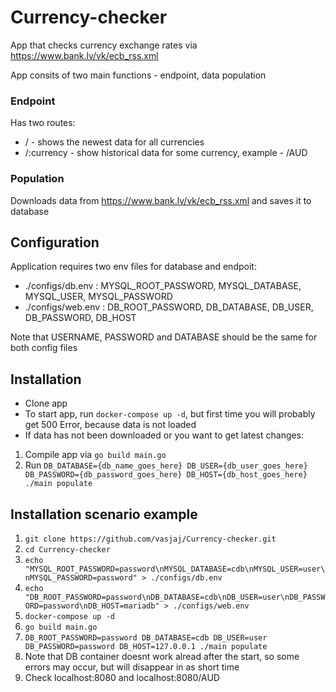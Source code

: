 # Currency-checker

App that checks currency exchange rates via https://www.bank.lv/vk/ecb_rss.xml

App consits of two main functions - endpoint, data population

### Endpoint

Has two routes:

- / - shows the newest data for all currencies
- /:currency - show historical data for some currency, example - /AUD

### Population

Downloads data from https://www.bank.lv/vk/ecb_rss.xml and saves it to database

## Configuration

Application requires two env files for database and endpoit:

- ./configs/db.env : MYSQL_ROOT_PASSWORD, MYSQL_DATABASE, MYSQL_USER, MYSQL_PASSWORD
- ./configs/web.env : DB_ROOT_PASSWORD, DB_DATABASE, DB_USER, DB_PASSWORD, DB_HOST

Note that USERNAME, PASSWORD and DATABASE should be the same for both config files

## Installation

- Clone app
- To start app, run ```docker-compose up -d```, but first time you will probably get 500 Error, because data is not loaded
- If data has not been downloaded or you want to get latest changes:
1. Compile app via ```go build main.go```
2. Run ```DB_DATABASE={db_name_goes_here} DB_USER={db_user_goes_here} DB_PASSWORD={db_password_goes_here} DB_HOST={db_host_goes_here} ./main populate ```

## Installation scenario example

1. ```git clone https://github.com/vasjaj/Currency-checker.git```
2. ```cd Currency-checker```
3. ```echo "MYSQL_ROOT_PASSWORD=password\nMYSQL_DATABASE=cdb\nMYSQL_USER=user\nMYSQL_PASSWORD=password" > ./configs/db.env```
4. ```echo "DB_ROOT_PASSWORD=password\nDB_DATABASE=cdb\nDB_USER=user\nDB_PASSWORD=password\nDB_HOST=mariadb" > ./configs/web.env```
5. ```docker-compose up -d```
6. ```go build main.go```
7. ```DB_ROOT_PASSWORD=password DB_DATABASE=cdb DB_USER=user DB_PASSWORD=password DB_HOST=127.0.0.1 ./main populate```
8. Note that DB container doesnt work alread after the start, so some errors may occur, but will disappear in as short time
9. Check localhost:8080 and localhost:8080/AUD
